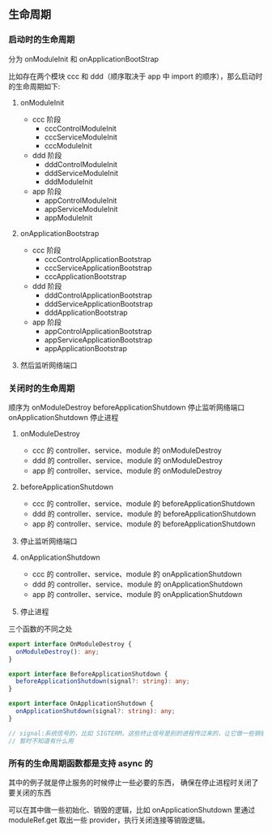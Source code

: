 ## 生命周期

### 启动时的生命周期

分为 onModuleInit 和 onApplicationBootStrap

比如存在两个模块 ccc 和 ddd（顺序取决于 app 中 import 的顺序），那么启动时的生命周期如下:

1. onModuleInit

   - ccc 阶段
     - cccControlModuleInit
     - cccServiceModuleInit
     - cccModuleInit
   - ddd 阶段
     - dddControlModuleInit
     - dddServiceModuleInit
     - dddModuleInit
   - app 阶段
     - appControlModuleInit
     - appServiceModuleInit
     - appModuleInit

2. onApplicationBootstrap

   - ccc 阶段
     - cccControlApplicationBootstrap
     - cccServiceApplicationBootstrap
     - cccApplicationBootstrap
   - ddd 阶段
     - dddControlApplicationBootstrap
     - dddServiceApplicationBootstrap
     - dddApplicationBootstrap
   - app 阶段
     - appControlApplicationBootstrap
     - appServiceApplicationBootstrap
     - appApplicationBootstrap

3. 然后监听网络端口

### 关闭时的生命周期

顺序为 onModuleDestroy beforeApplicationShutdown 停止监听网络端口 onApplicationShutdown 停止进程

1. onModuleDestroy

   - ccc 的 controller、service、module 的 onModuleDestroy
   - ddd 的 controller、service、module 的 onModuleDestroy
   - app 的 controller、service、module 的 onModuleDestroy

2. beforeApplicationShutdown

   - ccc 的 controller、service、module 的 beforeApplicationShutdown
   - ddd 的 controller、service、module 的 beforeApplicationShutdown
   - app 的 controller、service、module 的 beforeApplicationShutdown

3. 停止监听网络端口

4. onApplicationShutdown

   - ccc 的 controller、service、module 的 onApplicationShutdown
   - ddd 的 controller、service、module 的 onApplicationShutdown
   - app 的 controller、service、module 的 onApplicationShutdown

5. 停止进程

三个函数的不同之处

```typescript
export interface OnModuleDestroy {
  onModuleDestroy(): any;
}

export interface BeforeApplicationShutdown {
  beforeApplicationShutdown(signal?: string): any;
}

export interface OnApplicationShutdown {
  onApplicationShutdown(signal?: string): any;
}

// signal:系统信号的，比如 SIGTERM。这些终止信号是别的进程传过来的，让它做一些销毁的事情，比如用 k8s 管理容器的时候，可以通过这个信号来通知它。
// 暂时不知道有什么用
```

### 所有的生命周期函数都是支持 async 的

其中的例子就是停止服务的时候停止一些必要的东西， 确保在停止进程时关闭了要关闭的东西

可以在其中做一些初始化、销毁的逻辑，比如 onApplicationShutdown 里通过 moduleRef.get 取出一些 provider，执行关闭连接等销毁逻辑。
